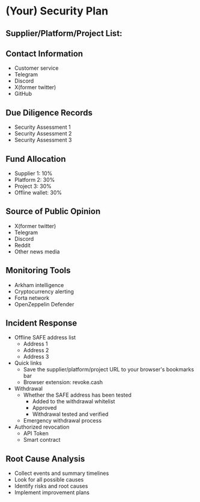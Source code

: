 # (Your) Security Plan

## Supplier/Platform/Project List: 

## Contact Information

* Customer service
* Telegram
* Discord
* X(former twitter)
* GitHub

## Due Diligence Records

* Security Assessment 1
* Security Assessment 2
* Security Assessment 3

## Fund Allocation

* Supplier 1: 10%
* Platform 2: 30%
* Project 3: 30%
* Offline wallet: 30%

## Source of Public Opinion

* X(former twitter)
* Telegram
* Discord
* Reddit
* Other news media

## Monitoring Tools

* Arkham intelligence
* Cryptocurrency alerting
* Forta network
* OpenZeppelin Defender

## Incident Response

* Offline SAFE address list
    * Address 1
    * Address 2
    * Address 3
* Quick links
    * Save the supplier/platform/project URL to your browser's bookmarks bar
    * Browser extension: revoke.cash
* Withdrawal
    * Whether the SAFE address has been tested
        * Added to the withdrawal whitelist
        * Approved
        * Withdrawal tested and verified
    * Emergency withdrawal process
* Authorized revocation
    * API Token
    * Smart contract

## Root Cause Analysis

* Collect events and summary timelines
* Look for all possible causes
* Identify risks and root causes
* Implement improvement plans

